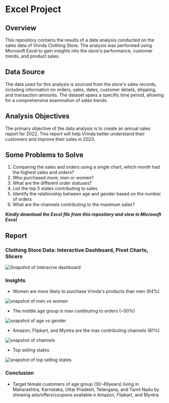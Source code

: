 # Excel Project
## Overview
This repository contains the results of a data analysis conducted on the sales data of Vrinda Clothing Store. The analysis was performed using Microsoft Excel to gain insights into the store's performance, customer trends, and product sales.
## Data Source
The data used for this analysis is sourced from the store's sales records, including information on orders, sales, dates, customer details, shipping, and transaction amounts. The dataset spans a specific time period, allowing for a comprehensive examination of sales trends.
## Analysis Objectives
The primary objective of the data analysis is to create an annual sales report for 2022. This report will help Vrinda better understand their customers and improve their sales in 2023.
## Some Problems to Solve
 1. Comparing the sales and orders using a single chart, which month had the highest sales and orders?
 2. Who purchased more, men or women?
 3. What are the different order statuses?
 4. List the top 5 states contributing to sales
 5. Identify the relationship between age and gender based on the number of orders
 6. What are the channels contributing to the maximum sales?

***Kindly download the Excel file from this repository and view in Microsoft Excel***
## Report
### Clothing Store Data: Interactive Dashboard, Pivot Charts, Slicers

![Snapshot of interacive dashboard](https://github.com/Blessingdominic/DataAnalystPortfolioProjects/assets/148445896/61b4f18a-603c-4bf3-9d3f-4e4dec868463)

### Insights
- Women are more likely to purchase Vrinda's products than men (64%)

![snapshot of men vs women](https://github.com/Blessingdominic/DataAnalystPortfolioProjects/assets/148445896/2c2d9d49-8823-4ff5-a950-d1475944ed25)

- The middle age group is max contibuting to orders (~50%)

![snapshot of age vs gender](https://github.com/Blessingdominic/DataAnalystPortfolioProjects/assets/148445896/82465175-7b15-4182-86b5-011c72a030df)

- Amazon, Flipkart, and Myntra are the max contributing channels (81%)

![snapshot of channels](https://github.com/Blessingdominic/DataAnalystPortfolioProjects/assets/148445896/a6047ab4-177f-4250-ab52-d5699d8e7157)

- Top selling states

![snapshot of top selling states](https://github.com/Blessingdominic/DataAnalystPortfolioProjects/assets/148445896/7ee258b1-9453-4f18-9040-265b225b60b6)

### Conclusion
- Target female customers of age group (30-49years) living in Maharashtra, Karnataka, Uttar Pradesh, Telangana, and Tamil Nadu by showing ads/offers/coupons available n Amazon, Flipkart, and Myntra.








